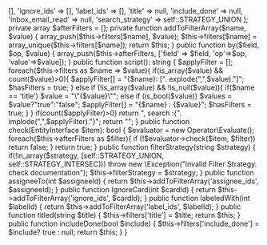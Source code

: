 <?php
namespace Clientedigital\Pipefy\Filter;

use Clientedigital\Pipefy\Entity\EntityInterface;
use \StdClass;

class Cards implements FilterInterface
{
    public const STRATEGY_UNION = 'union';
    public const STRATEGY_INTERSEC = 'intersection';

    public function __construct(){}

    private array $filters = [
        'assignee_ids' => [],
        'ignore_ids' => [],
        'label_ids' => [],
        'title' => null,
        'include_done' => null,
        'inbox_email_read' => null,
        'search_strategy' => self::STRATEGY_UNION
    ]; 

    private array $afterFilters = [];

    private function addToFilterArray($name, $value)
    {
        array_push($this->filters[$name], $value);
        $this->filters[$name] = array_unique($this->filters[$name]);
        return $this;
    }

    public function by($field, $op, $value)
    {
        array_push($this->afterFilters, ['field' => $field, 'op'=>$op, 'value'=>$value]);
    }

    public function script(): string
    {
        $applyFilter = [];
        foreach($this->filters as $name => $value){
            if(is_array($value) && count($value)>0){
                $applyFilter[] = "{$name}: [". explode(",",$value)."]";
                $hasFilters = true;
            }
            else if (!is_array($value) && !is_null($value)){
                if($name == 'title') $value = "\"{$value}\"";
                else if (is_bool($value)) $values = $value?"true":"false";
                $applyFilter[] = "{$name} : {$value}";

                $hasFilters = true;
            }
        }
        if(count($applyFilter)>0)
            return ", search :{". implode(",",$applyFilter)."}";
        return "";

    }

    public function check(EntityInterface $item): bool
    {
        $evaluator = new Operator\Evaluate();
        foreach($this->afterFilters as $filter){
            if (!$evaluator->check($item, $filter))
                return false;
        }
        return true;
    }

    public function filterStrategy(string $strategy)
    {
        if(!in_array($strategy, [self::STRATEGY_UNION, self::STRATEGY_INTERSEC]))
            throw new \Exception("Invalid Filter Strategy. check documentation");

        $this->filterStrategy = $strategy;
    }

    
    public function assigneeTo(int $assigneeId)
    {
        return $this->addToFilterArray('assignee_ids', $assigneeId);
    }
    
    public function IgnoreCard(int $cardId)
    {
        return $this->addToFilterArray('ignore_ids', $cardId);
    }

    public function labeledWith(int $labelId)
    {
        return $this->addToFilterArray('label_ids', $labelId);
    }

    public function titled(string $title)
    {
        $this->filters['title'] = $title;
        return $this;
    }

    public function includeDone(bool $include)
    {
        $this->filters['include_done'] = $include? true : null;
        return $this;
    }
} 

